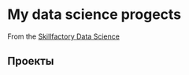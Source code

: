 # My data science progects
From the [Skillfactory Data Science](https://skillfactory.ru/data-scientist)

## Проекты
